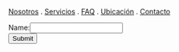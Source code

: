 [Nosotros](./nosotros.md) . [Servicios](./servicios.md) . [FAQ](FAQ.md) . [Ubicación](ubicacion.md) . [Contacto](./contacto.md)


<form action="https://formspree.io/f/xlezwboy" method="post">
  Name:<input type="text" name="name><br> 
  E mail:<input type="text" name="email"><br> 
  <input type="submit">
</form>
